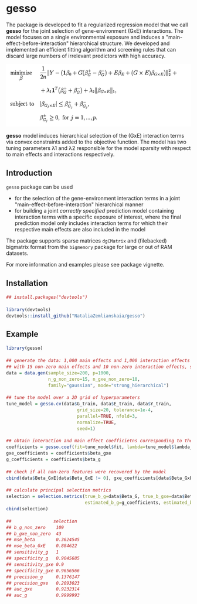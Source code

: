 # gesso

The package is developed to fit a regularized regression model that we call **gesso** for the joint selection of gene-environment (GxE) interactions. The model focuses on a single environmental exposure and induces a "main-effect-before-interaction" hierarchical structure. We developed and implemented an efficient fitting algorithm and screening rules that can discard large numbers of irrelevant predictors with high accuracy.

<img src="./man/figures/hierNet_model.png" width="552" height="170.4">

**gesso** model induces hierarchical selection of the (GxE) interaction terms via convex constraints added to the objective function. The model has two tuning parameters λ1 and λ2 responsible for the model sparsity with respect to main effects and interactions respectively.

## Introduction
`gesso` package can be used

 * for the selection of the gene-environment interaction terms in a joint "main-effect-before-interaction" hierarchical manner
 * for building a joint *correctly specified* prediction model containing interaction terms with a specific exposure of interest, where the final prediction model only includes interaction terms for which their respective main effects are also included in the model
 
The package supports sparse matrices `dgCMatrix` and (filebacked) bigmatrix format from the `bigmemory` package for large or out of RAM datasets. 

For more information and examples please see package vignette.

## Installation
```R
## install.packages("devtools")

library(devtools)
devtools::install_github("NataliaZemlianskaia/gesso")
```
## Example
```R
library(gesso)

## generate the data: 1,000 main effects and 1,000 interaction effects 
## with 15 non-zero main effects and 10 non-zero interaction effects, sample size equal to 200
data = data.gen(sample_size=200, p=1000, 
                n_g_non_zero=15, n_gxe_non_zero=10, 
                family="gaussian", mode="strong_hierarchical")

## tune the model over a 2D grid of hyperparameters   
tune_model = gesso.cv(data$G_train, data$E_train, data$Y_train, 
                           grid_size=20, tolerance=1e-4,
                           parallel=TRUE, nfold=3,
                           normalize=TRUE,
                           seed=1)

## obtain interaction and main effect coefficietns corresponding to the best model  
coefficients = gesso.coef(fit=tune_model$fit, lambda=tune_model$lambda_min)
gxe_coefficients = coefficients$beta_gxe                      
g_coefficients = coefficients$beta_g    

## check if all non-zero features were recovered by the model
cbind(data$Beta_GxE[data$Beta_GxE != 0], gxe_coefficients[data$Beta_GxE != 0])

## calculate principal selection metrics
selection = selection.metrics(true_b_g=data$Beta_G, true_b_gxe=data$Beta_GxE, 
                              estimated_b_g=g_coefficients, estimated_b_gxe=gxe_coefficients)
cbind(selection)

##                selection
## b_g_non_zero    109      
## b_gxe_non_zero  43       
## mse_beta        0.3624545
## mse_beta_GxE    0.884622 
## sensitivity_g   1        
## specificity_g   0.9045685
## sensitivity_gxe 0.9      
## specificity_gxe 0.9656566
## precision_g     0.1376147
## precision_gxe   0.2093023
## auc_gxe         0.9232314
## auc_g           0.9999993
```
